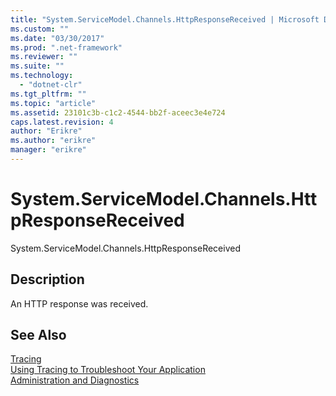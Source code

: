 ```yaml
---
title: "System.ServiceModel.Channels.HttpResponseReceived | Microsoft Docs"
ms.custom: ""
ms.date: "03/30/2017"
ms.prod: ".net-framework"
ms.reviewer: ""
ms.suite: ""
ms.technology: 
  - "dotnet-clr"
ms.tgt_pltfrm: ""
ms.topic: "article"
ms.assetid: 23101c3b-c1c2-4544-bb2f-aceec3e4e724
caps.latest.revision: 4
author: "Erikre"
ms.author: "erikre"
manager: "erikre"
---
```

# System.ServiceModel.Channels.HttpResponseReceived
System.ServiceModel.Channels.HttpResponseReceived  
  
## Description  
 An HTTP response was received.  
  
## See Also  
 [Tracing](../../../../../docs/framework/wcf/diagnostics/tracing/index.md)   
 [Using Tracing to Troubleshoot Your Application](../../../../../docs/framework/wcf/diagnostics/tracing/using-tracing-to-troubleshoot-your-application.md)   
 [Administration and Diagnostics](../../../../../docs/framework/wcf/diagnostics/index.md)